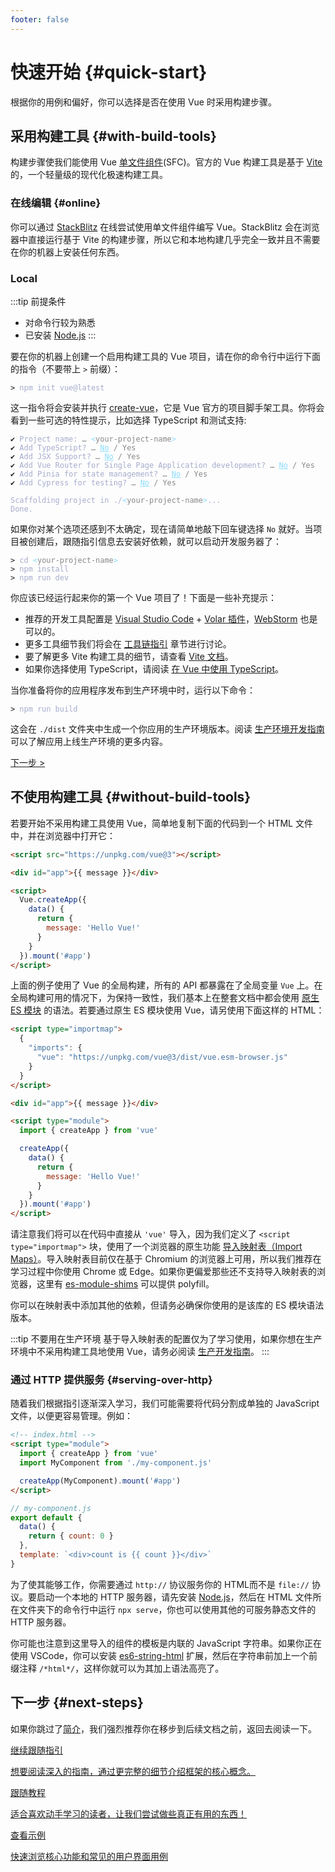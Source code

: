 ```yaml
---
footer: false
---
```


# 快速开始 {#quick-start}

根据你的用例和偏好，你可以选择是否在使用 Vue 时采用构建步骤。

## 采用构建工具 {#with-build-tools}

构建步骤使我们能使用 Vue [单文件组件](/guide/scaling-up/sfc)(SFC)。官方的 Vue 构建工具是基于 [Vite](https://vitejs.dev) 的，一个轻量级的现代化极速构建工具。

### 在线编辑 {#online}

你可以通过 [StackBlitz](https://vite.new/vue) 在线尝试使用单文件组件编写 Vue。StackBlitz 会在浏览器中直接运行基于 Vite 的构建步骤，所以它和本地构建几乎完全一致并且不需要在你的机器上安装任何东西。

### Local

:::tip 前提条件

- 对命令行较为熟悉
- 已安装 [Node.js](https://nodejs.org/)
  :::

要在你的机器上创建一个启用构建工具的 Vue 项目，请在你的命令行中运行下面的指令（不要带上 `>` 前缀）：

<div class="language-sh"><pre><code><span class="line"><span style="color:var(--vt-c-green);">&gt;</span> <span style="color:#A6ACCD;">npm init vue@latest</span></span></code></pre></div>

这一指令将会安装并执行 [create-vue](https://github.com/vuejs/create-vue)，它是 Vue 官方的项目脚手架工具。你将会看到一些可选的特性提示，比如选择 TypeScript 和测试支持:

<div class="language-sh"><pre><code><span style="color:var(--vt-c-green);">✔</span> <span style="color:#A6ACCD;">Project name: <span style="color:#888;">… <span style="color:#89DDFF;">&lt;</span><span style="color:#888;">your-project-name</span><span style="color:#89DDFF;">&gt;</span></span></span>
<span style="color:var(--vt-c-green);">✔</span> <span style="color:#A6ACCD;">Add TypeScript? <span style="color:#888;">… <span style="color:#89DDFF;text-decoration:underline">No</span> / Yes</span></span>
<span style="color:var(--vt-c-green);">✔</span> <span style="color:#A6ACCD;">Add JSX Support? <span style="color:#888;">… <span style="color:#89DDFF;text-decoration:underline">No</span> / Yes</span></span>
<span style="color:var(--vt-c-green);">✔</span> <span style="color:#A6ACCD;">Add Vue Router for Single Page Application development? <span style="color:#888;">… <span style="color:#89DDFF;text-decoration:underline">No</span> / Yes</span></span>
<span style="color:var(--vt-c-green);">✔</span> <span style="color:#A6ACCD;">Add Pinia for state management? <span style="color:#888;">… <span style="color:#89DDFF;text-decoration:underline">No</span> / Yes</span></span>
<span style="color:var(--vt-c-green);">✔</span> <span style="color:#A6ACCD;">Add Cypress for testing? <span style="color:#888;">… <span style="color:#89DDFF;text-decoration:underline">No</span> / Yes</span></span>
<span></span>
<span style="color:#A6ACCD;">Scaffolding project in ./<span style="color:#89DDFF;">&lt;</span><span style="color:#888;">your-project-name</span><span style="color:#89DDFF;">&gt;</span>...</span>
<span style="color:#A6ACCD;">Done.</span></code></pre></div>

如果你对某个选项还感到不太确定，现在请简单地敲下回车键选择 `No` 就好。当项目被创建后，跟随指引信息去安装好依赖，就可以启动开发服务器了：

<div class="language-sh"><pre><code><span class="line"><span style="color:var(--vt-c-green);">&gt; </span><span style="color:#A6ACCD;">cd</span><span style="color:#A6ACCD;"> </span><span style="color:#89DDFF;">&lt;</span><span style="color:#888;">your-project-name</span><span style="color:#89DDFF;">&gt;</span></span>
<span class="line"><span style="color:var(--vt-c-green);">&gt; </span><span style="color:#A6ACCD;">npm install</span></span>
<span class="line"><span style="color:var(--vt-c-green);">&gt; </span><span style="color:#A6ACCD;">npm run dev</span></span>
<span class="line"></span></code></pre></div>

你应该已经运行起来你的第一个 Vue 项目了！下面是一些补充提示：

- 推荐的开发工具配置是 [Visual Studio Code](https://code.visualstudio.com/) + [Volar 插件](https://marketplace.visualstudio.com/items?itemName=johnsoncodehk.volar)，[WebStorm](https://www.jetbrains.com/webstorm/) 也是可以的。
- 更多工具细节我们将会在 [工具链指引](/guide/scaling-up/tooling.html) 章节进行讨论。
- 要了解更多 Vite 构建工具的细节，请查看 [Vite 文档](https://cn.vitejs.dev)。
- 如果你选择使用 TypeScript，请阅读 [在 Vue 中使用 TypeScript](typescript/overview.html)。

当你准备将你的应用程序发布到生产环境中时，运行以下命令：

<div class="language-sh"><pre><code><span class="line"><span style="color:var(--vt-c-green);">&gt; </span><span style="color:#A6ACCD;">npm run build</span></span>
<span class="line"></span></code></pre></div>

这会在 `./dist` 文件夹中生成一个你应用的生产环境版本。阅读 [生产环境开发指南](/guide/best-practices/production-deployment.html) 可以了解应用上线生产环境的更多内容。

[下一步 >](#next-steps)

## 不使用构建工具 {#without-build-tools}

若要开始不采用构建工具使用 Vue，简单地复制下面的代码到一个 HTML 文件中，并在浏览器中打开它：

```html
<script src="https://unpkg.com/vue@3"></script>

<div id="app">{{ message }}</div>

<script>
  Vue.createApp({
    data() {
      return {
        message: 'Hello Vue!'
      }
    }
  }).mount('#app')
</script>
```

上面的例子使用了 Vue 的全局构建，所有的 API 都暴露在了全局变量 `Vue` 上。在全局构建可用的情况下，为保持一致性，我们基本上在整套文档中都会使用 [原生 ES 模块](https://developer.mozilla.org/en-US/docs/Web/JavaScript/Guide/Modules) 的语法。若要通过原生 ES 模块使用 Vue，请另使用下面这样的 HTML：

```html
<script type="importmap">
  {
    "imports": {
      "vue": "https://unpkg.com/vue@3/dist/vue.esm-browser.js"
    }
  }
</script>

<div id="app">{{ message }}</div>

<script type="module">
  import { createApp } from 'vue'

  createApp({
    data() {
      return {
        message: 'Hello Vue!'
      }
    }
  }).mount('#app')
</script>
```

请注意我们将可以在代码中直接从 `'vue'` 导入，因为我们定义了 `<script type="importmap">` 块，使用了一个浏览器的原生功能 [导入映射表（Import Maps）](https://caniuse.com/import-maps)。导入映射表目前仅在基于 Chromium 的浏览器上可用，所以我们推荐在学习过程中你使用 Chrome 或 Edge。如果你更偏爱那些还不支持导入映射表的浏览器，这里有 [es-module-shims](https://github.com/guybedford/es-module-shims) 可以提供 polyfill。

你可以在映射表中添加其他的依赖，但请务必确保你使用的是该库的 ES 模块语法版本。

:::tip 不要用在生产环境
基于导入映射表的配置仅为了学习使用，如果你想在生产环境中不采用构建工具地使用 Vue，请务必阅读 [生产开发指南](/guide/best-practices/production-deployment.html#without-build-tools)。
:::

### 通过 HTTP 提供服务 {#serving-over-http}

随着我们根据指引逐渐深入学习，我们可能需要将代码分割成单独的 JavaScript 文件，以便更容易管理。例如：

```html
<!-- index.html -->
<script type="module">
  import { createApp } from 'vue'
  import MyComponent from './my-component.js'

  createApp(MyComponent).mount('#app')
</script>
```

```js
// my-component.js
export default {
  data() {
    return { count: 0 }
  },
  template: `<div>count is {{ count }}</div>`
}
```

为了使其能够工作，你需要通过 `http://` 协议服务你的 HTML而不是 `file://` 协议。要启动一个本地的 HTTP 服务器，请先安装 [Node.js](https://nodejs.org/zh/)，然后在 HTML 文件所在文件夹下的命令行中运行 `npx serve`，你也可以使用其他的可服务静态文件的 HTTP 服务器。

你可能也注意到这里导入的组件的模板是内联的 JavaScript 字符串。如果你正在使用 VSCode，你可以安装 [es6-string-html](https://marketplace.visualstudio.com/items?itemName=Tobermory.es6-string-html) 扩展，然后在字符串前加上一个前缀注释 `/*html*/`，这样你就可以为其加上语法高亮了。

## 下一步 {#next-steps}

如果你跳过了[简介](/guide/introduction)，我们强烈推荐你在移步到后续文档之前，返回去阅读一下。

<div class="vt-box-container next-steps">
  <a class="vt-box" href="/guide/essentials/application.html">
    <p class="next-steps-link">继续跟随指引</p>
    <p class="next-steps-caption">想要阅读深入的指南，通过更完整的细节介绍框架的核心概念。</p>
  </a>
  <a class="vt-box" href="/tutorial/">
    <p class="next-steps-link">跟随教程</p>
    <p class="next-steps-caption">适合喜欢动手学习的读者，让我们尝试做些真正有用的东西！</p>
  </a>
  <a class="vt-box" href="/examples/">
    <p class="next-steps-link">查看示例</p>
    <p class="next-steps-caption">快速浏览核心功能和常见的用户界面用例</p>
  </a>
</div>
